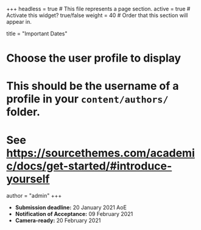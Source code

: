 +++
headless = true  # This file represents a page section.
active = true  # Activate this widget? true/false
weight = 40  # Order that this section will appear in.

title = "Important Dates"

# Choose the user profile to display
# This should be the username of a profile in your `content/authors/` folder.
# See https://sourcethemes.com/academic/docs/get-started/#introduce-yourself
author = "admin"
+++

 - **Submission deadline:** 20 January 2021 AoE <br />
 - **Notification of Acceptance:** 09 February 2021 <br />
 - **Camera-ready:** 20 February 2021 <br />


